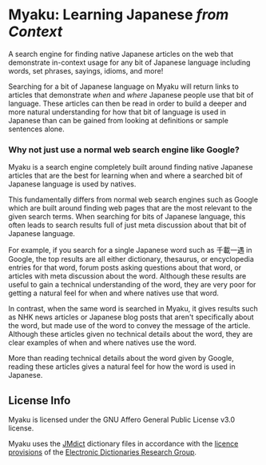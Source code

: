 # Myaku: Learning Japanese _from Context_
A search engine for finding native Japanese articles on the web that
demonstrate in-context usage for any bit of Japanese language including words,
set phrases, sayings, idioms, and more!

Searching for a bit of Japanese language on Myaku will return links to articles
that demonstrate _when_ and _where_ Japanese people use that bit of language.
These articles can then be read in order to build a deeper and more natural
understanding for how that bit of language is used in Japanese than can be
gained from looking at definitions or sample sentences alone.


### Why not just use a normal web search engine like Google?

Myaku is a search engine completely built around finding native Japanese
articles that are the best for learning when and where a searched bit of
Japanese language is used by natives.

This fundamentally differs from normal web search engines such as Google which
are built around finding web pages that are the most relevant to the given
search terms. When searching for bits of Japanese language, this often leads to
search results full of just meta discussion about that bit of Japanese
language.

For example, if you search for a single Japanese word such as 千載一遇 in
Google, the top results are all either dictionary, thesaurus, or encyclopedia entries for
that word, forum posts asking questions about that word, or articles with meta
discussion about the word. Although these results are useful to gain a
technical understanding of the word, they are very poor for getting a natural
feel for when and where natives use that word.

In contrast, when the same word is searched in Myaku, it gives results such as
NHK news articles or Japanese blog posts that aren't specifically about the
word, but made use of the word to convey the message of the article. Although
these articles given no technical details about the word, they are clear examples
of when and where natives use the word.

More than reading technical details about the word given by Google, reading
these articles gives a natural feel for how the word is used in Japanese.


## License Info

Myaku is licensed under the GNU Affero General Public License v3.0 license.

Myaku uses the [JMdict][1] dictionary files in accordance with the [licence
provisions][2] of the [Electronic Dictionaries Research Group][3].

[1]: http://www.edrdg.org/jmdict/j_jmdict.html
[2]: http://www.edrdg.org/edrdg/licence.html
[3]: http://www.edrdg.org/
